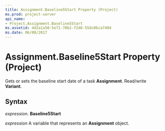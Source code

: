 ```yaml
---
title: Assignment.Baseline5Start Property (Project)
ms.prod: project-server
api_name:
- Project.Assignment.Baseline5Start
ms.assetid: 4d2a1a50-5e71-78b2-f2d6-55dc0bca7494
ms.date: 06/08/2017
---
```



# Assignment.Baseline5Start Property (Project)

Gets or sets the baseline start date of a task **Assignment**. Read/write **Variant**.


## Syntax

 _expression_. **Baseline5Start**

 _expression_ A variable that represents an **Assignment** object.


